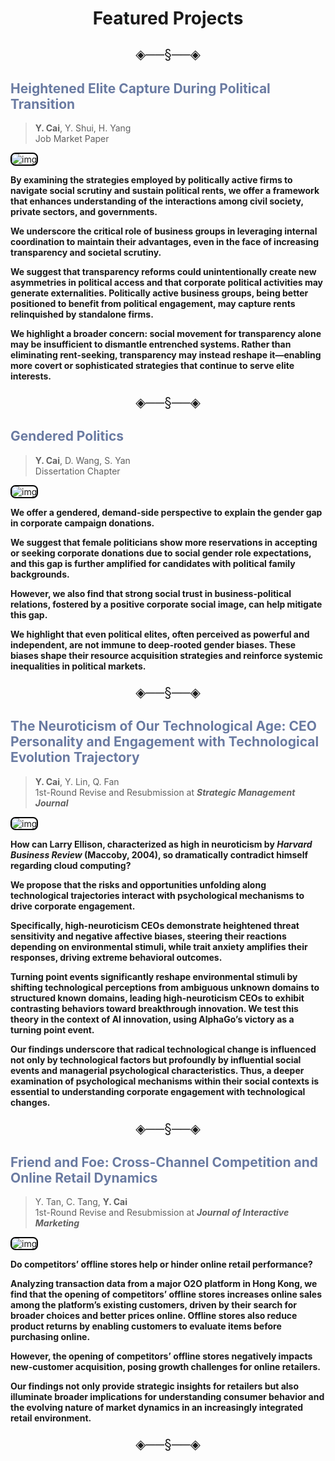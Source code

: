 # <p align="center">Featured Projects</p>

<p align="center" style="font-size:1.5em;">◈──§──◈</p>

## <font color=#6A7BA2>Heightened Elite Capture During Political Transition</font><br />

> **Y. Cai**, Y. Shui, H. Yang<br />Job Market Paper

<img 
  src="https://caiyishu.github.io/picx-images-hosting/image.4qrl9sicgk.webp" 
  alt="img" 
  style="max-width:100%; height:auto; border: 2.4px solid #000; padding: 0px; border-radius: 8px;"
/>

**By examining the strategies employed by politically active firms to navigate social scrutiny and sustain political rents, we offer a framework that enhances understanding of the interactions among civil society, private sectors, and governments.**

**We underscore the critical role of business groups in leveraging internal coordination to maintain their advantages, even in the face of increasing transparency and societal scrutiny.**

**We suggest that transparency reforms could unintentionally create new asymmetries in political access and that corporate political activities may generate externalities. Politically active business groups, being better positioned to benefit from political engagement, may capture rents relinquished by standalone firms.**

**We highlight a broader concern: social movement for transparency alone may be insufficient to dismantle entrenched systems. Rather than eliminating rent-seeking, transparency may instead reshape it—enabling more covert or sophisticated strategies that continue to serve elite interests.**

<p align="center" style="font-size:1.5em;">◈──§──◈</p>

## <font color=#6A7BA2>Gendered Politics</font>

> **Y. Cai**, D. Wang, S. Yan<br />Dissertation Chapter

<img 
  src="https://caiyishu.github.io/picx-images-hosting/gender.1vyx496fi4.webp" 
  alt="img" 
  style="max-width:100%; height:auto; border: 2.4px solid #000; padding: 0px; border-radius: 8px;"
/>

**We offer a gendered, demand-side perspective to explain the gender gap in corporate campaign donations.**

**We suggest that female politicians show more reservations in accepting or seeking corporate donations due to social gender role expectations, and this gap is further amplified for candidates with political family backgrounds.**

**However, we also find that strong social trust in business-political relations, fostered by a positive corporate social image, can help mitigate this gap.**

**We highlight that even political elites, often perceived as powerful and independent, are not immune to deep-rooted gender biases. These biases shape their resource acquisition strategies and reinforce systemic inequalities in political markets.**

<p align="center" style="font-size:1.5em;">◈──§──◈</p>

## <font color=#6A7BA2>The Neuroticism of Our Technological Age: CEO Personality and Engagement with Technological Evolution Trajectory</font>

> **Y. Cai**, Y. Lin, Q. Fan<br />1st-Round Revise and Resubmission at ***Strategic Management Journal***

<img 
  src="https://caiyishu.github.io/picx-images-hosting/Snipaste_2025-06-25_11-50-44.3nrvyxyznk.webp" 
  alt="img" 
  style="max-width:100%; height:auto; border: 2.4px solid #000; padding: 0px; border-radius: 8px;"
/>

**How can Larry Ellison, characterized as high in neuroticism by *Harvard Business Review* (Maccoby, 2004), so dramatically contradict himself regarding cloud computing?**

**We propose that the risks and opportunities unfolding along technological trajectories interact with psychological mechanisms to drive corporate engagement.**

**Specifically, high-neuroticism CEOs demonstrate heightened threat sensitivity and negative affective biases, steering their reactions depending on environmental stimuli, while trait anxiety amplifies their responses, driving extreme behavioral outcomes.**

**Turning point events significantly reshape environmental stimuli by shifting technological perceptions from ambiguous unknown domains to structured known domains, leading high-neuroticism CEOs to exhibit contrasting behaviors toward breakthrough innovation. We test this theory in the context of AI innovation, using AlphaGo’s victory as a turning point event.**

**Our findings underscore that radical technological change is influenced not only by technological factors but profoundly by influential social events and managerial psychological characteristics. Thus, a deeper examination of psychological mechanisms within their social contexts is essential to understanding corporate engagement with technological changes.**

<p align="center" style="font-size:1.5em;">◈──§──◈</p>

## <font color=#6A7BA2>Friend and Foe: Cross-Channel Competition and Online Retail Dynamics</font>

> Y. Tan, C. Tang, **Y. Cai**<br />1st-Round Revise and Resubmission at ***Journal of Interactive Marketing***

<img 
  src="https://caiyishu.github.io/picx-images-hosting/Snipaste_2025-06-25_12-15-25.8z6sjomis8.webp" 
  alt="img" 
  style="max-width:100%; height:auto; border: 2.4px solid #000; padding: 0px; border-radius: 8px;"
/>

**Do competitors’ offline stores help or hinder online retail performance?**

**Analyzing transaction data from a major O2O platform in Hong Kong, we find that the opening of competitors’ offline stores increases online sales among the platform’s existing customers, driven by their search for broader choices and better prices online. Offline stores also reduce product returns by enabling customers to evaluate items before purchasing online.**

**However, the opening of competitors’ offline stores negatively impacts new-customer acquisition, posing growth challenges for online retailers.**

**Our findings not only provide strategic insights for retailers but also illuminate broader implications for understanding consumer behavior and the evolving nature of market dynamics in an increasingly integrated retail environment.**

<p align="center" style="font-size:1.5em;">◈──§──◈</p>